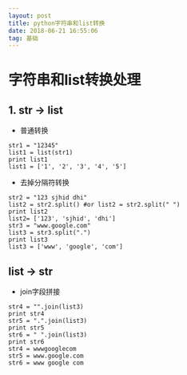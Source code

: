 ```yaml
---
layout: post
title: python字符串和list转换
date: 2018-06-21 16:55:06
tag: 基础
---
```

# 字符串和list转换处理
## 1. str -> list
- 普通转换
```
str1 = "12345"
list1 = list(str1)
print list1
list1 = ['1', '2', '3', '4', '5']
```

- 去掉分隔符转换

```
str2 = "123 sjhid dhi"  
list2 = str2.split() #or list2 = str2.split(" ")  
print list2
list2= ['123', 'sjhid', 'dhi']
str3 = "www.google.com"  
list3 = str3.split(".")  
print list3
list3 = ['www', 'google', 'com']
```
## list -> str

- join字段拼接

```
str4 = "".join(list3)  
print str4  
str5 = ".".join(list3)  
print str5  
str6 = " ".join(list3)  
print str6 
str4 = wwwgooglecom  
str5 = www.google.com  
str6 = www google com
```
